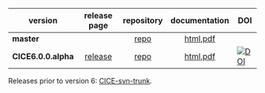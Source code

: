version | release page | repository | documentation | DOI |
----|:---:|:---:|:---:|---|
| **master** |  | [repo](https://github.com/CICE-Consortium/CICE) | [html](http://cice-consortium-cice.readthedocs.io/en/master/),[pdf](https://media.readthedocs.org/pdf/cice-consortium-cice/master/cice-consortium-cice.pdf)  |  |
| **CICE6.0.0.alpha** | [release](https://github.com/CICE-Consortium/CICE/releases/tag/cice6.0.0.alpha) | [repo](https://github.com/CICE-Consortium/CICE/tree/cice6.0.0.alpha) | [html](http://cice-consortium-cice.readthedocs.io/en/cice6.0.0.alpha/),[pdf](https://media.readthedocs.org/pdf/cice-consortium-cice/cice6.0.0.alpha/cice-consortium-cice.pdf)  | [![DOI](https://zenodo.org/badge/DOI/10.5281/zenodo.1205675.svg)](https://doi.org/10.5281/zenodo.1205675) |


Releases prior to version 6: [CICE-svn-trunk](https://github.com/CICE-Consortium/CICE-svn-trunk).


